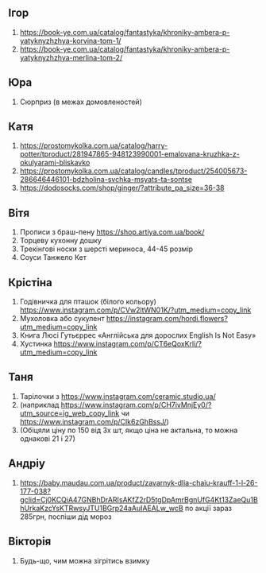 ## Ігор
1. https://book-ye.com.ua/catalog/fantastyka/khroniky-ambera-p-yatyknyzhzhya-korvina-tom-1/
2. https://book-ye.com.ua/catalog/fantastyka/khroniky-ambera-p-yatyknyzhzhya-merlina-tom-2/

## Юра
1. Сюрприз (в межах домовленостей)

## Катя
1. https://prostomykolka.com.ua/catalog/harry-potter/tproduct/281947865-948123990001-emalovana-kruzhka-z-okulyarami-bliskavko
2. https://prostomykolka.com.ua/catalog/candles/tproduct/254005673-286646446101-bdzholina-svchka-msyats-ta-sontse
3. https://dodosocks.com/shop/ginger/?attribute_pa_size=36-38

## Вітя
1. Прописи з браш-пену https://shop.artiya.com.ua/book/
2. Торцеву кухонну дошку
3. Трекінгові носки з шерсті мериноса, 44-45 розмір
4. Соуси Танжело Кет

## Крістіна
1. Годівничка для пташок (білого кольору) https://www.instagram.com/p/CVw2ltWN01K/?utm_medium=copy_link
2. Мухоловка або сукулент https://instagram.com/hordi.flowers?utm_medium=copy_link
3. Книга Люсі Гутьєррес «Англійська для дорослих English Is Not Easy»
4. Хустинка https://www.instagram.com/p/CT6eQoxKrli/?utm_medium=copy_link

## Таня
1. Тарілочки  з https://www.instagram.com/ceramic.studio.ua/ 
2. (наприклад https://www.instagram.com/p/CH7ivMnjEy0/?utm_source=ig_web_copy_link чи https://www.instagram.com/p/CIk6zGhBssJ/) 
3. (Обіцяли ціну по 150 від 3х шт, якщо ціна не актальна, то можна однакові 21 і 27)

## Андріу
1. https://baby.maudau.com.ua/product/zavarnyk-dlia-chaiu-krauff-1-l-26-177-038?gclid=Cj0KCQiA47GNBhDrARIsAKfZ2rD5tgDpAmrBgnUfG4Kt13ZaeQu1BhUrkaKzcYsKTRwsyJTU1BGrp24aAuIAEALw_wcB
по акції зараз 285грн, поспіши дід мороз

## Вікторія
1. Будь-що, чим можна зігрітись взимку
